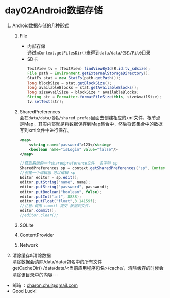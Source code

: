 day02Android数据存储
===

1. Android数据存储的几种形式
    1. File
    
        - 内部存储    
            通过`mContext.getFilesDir()`来得到`data/data/包名/Fil`e目录
        - SD卡
            ```java
            TextView tv = (TextView) findViewById(R.id.tv_sdsize);
    		File path = Environment.getExternalStorageDirectory();
    		StatFs stat = new StatFs(path.getPath());
    		long blockSize = stat.getBlockSize();
    		long availableBlocks = stat.getAvailableBlocks();
    		long sizeAvailSize = blockSize * availableBlocks;
    		String str = Formatter.formatFileSize(this, sizeAvailSize);
    		tv.setText(str);
            ```
    2. SharedPreferences    
        会在`data/data/包名/shared_prefes`里面去创建相应的xml文件，根节点是Map，其实内部就是将数据保存到Map集合中，然后将该集合中的数据写到xml文件中进行保存。
        ```xml
        <map>
            <string name="password">123</string>
            <boolean name="isLogin" value="false"/>
        </map>
        ```
        ```java
		//获取系统的一个sharedpreference文件  名字叫 sp
		SharedPreferences sp = context.getSharedPreferences("sp", Context.MODE_WORLD_READABLE+Context.MODE_WORLD_WRITEABLE);
		//创建一个编辑器 可以编辑 sp
		Editor editor = sp.edit();
		editor.putString("name", name);
		editor.putString("password", password);
		editor.putBoolean("boolean", false);
		editor.putInt("int", 8888);
		editor.putFloat("float",3.14159f);
		//注意:调用 commit 提交 数据到文件.
		editor.commit();
		//editor.clear();
	
        ```
    3. SQLite
    4. ContentProvider
    5. Network

2. 清除缓存&清除数据    
    清除数据会清除/data/data/包名中的所有文件     
    getCacheDir()  /data/data/<当前应用程序包名>/cache/，清除缓存的时候会清除该目录中的内容---

- 邮箱 ：charon.chui@gmail.com  
- Good Luck! 
